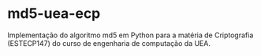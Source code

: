 # md5-uea-ecp
Implementação do algoritmo md5 em Python para a matéria de Criptografia (ESTECP147) do curso de engenharia de computação da UEA.
